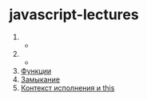 # javascript-lectures

1. -
2. -
3. [Функции](3-functions.md)
4. [Замыкание](4-closure.md)
5. [Контекст исполнения и this](5-this.md)
